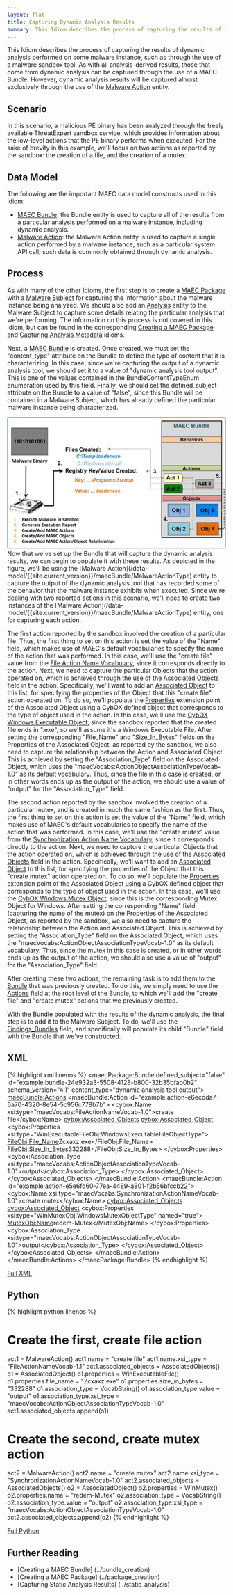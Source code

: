 ```yaml
---
layout: flat
title: Capturing Dynamic Analysis Results
summary: This Idiom describes the process of capturing the results of dynamic analysis performed on some malware instance, such as through the use of a malware sandbox tool.
---
```


This Idiom describes the process of capturing the results of dynamic analysis performed on some malware instance, such as through the use of a malware sandbox tool. As with all analysis-derived results, those that come from dynamic analysis can be captured through the use of a MAEC Bundle. However, dynamic analysis results will be captured almost exclusively through the use of the [Malware Action](/data-model/{{site.current_version}}/maecBundle/MalwareActionType) entity.

## Scenario

In this scenario, a malicious PE binary has been analyzed through the freely available ThreatExpert sandbox service, which provides information about the low-level actions that the PE binary performs when executed. For the sake of brevity in this example, we'll focus on two actions as reported by the sandbox: the creation of a file, and the creation of a mutex.

## Data Model

The following are the important MAEC data model constructs used in this idiom:

* [MAEC Bundle](/data-model/{{site.current_version}}/maecBundle/BundleType): the Bundle entity is used to capture all of the results from a particular analysis performed on a malware instance, including dynamic analysis.
* [Malware Action](/data-model/{{site.current_version}}/maecBundle/MalwareActionType): the Malware Action entity is used to capture a single action performed by a malware instance, such as a particular system API call; such data is commonly obtained through dynamic analysis.

## Process
As with many of the other Idioms, the first step is to create a [MAEC Package](/data-model/{{site.current_version}}/maecPackage/PackageType) with a [Malware Subject](/data-model/{{site.current_version}}/maecPackage/MalwareSubjectType) for capturing the information about the malware instance being analyzed. We should also add an [Analysis](/data-model/{{site.current_version}}/maecPackage/AnalysisType) entity to the Malware Subject to capture some details relating the particular analysis that we're performing. The information on this process is not covered in this idiom, but can be found in the corresponding [Creating a MAEC Package](../package_creation) and [Capturing Analysis Metadata](../analysis_metadata) idioms.

Next, a [MAEC Bundle](/data-model/{{site.current_version}}/maecBundle/BundleType) is created. Once created, we must set the "content_type" attribute on the Bundle to define the type of content that it is characterizing.  In this case, since we're capturing the output of a dynamic analysis tool, we should set it to a value of "dynamic analysis tool output". This is one of the values contained in the BundleContentTypeEnum enumeration used by this field. Finally, we should set the defined_subject attribute on the Bundle to a value of "false", since this Bundle will be contained in a Malware Subject, which has already defined the particular malware instance being characterized.

<img src="dynamic_analysis.png" alt="Capturing Dynamic Analysis Results in a Bundle" class="aside-text"/>
Now that we've set up the Bundle that will capture the dynamic analysis results, we can begin to populate it with these results. As depicted in the figure, we'll be using the [Malware Action](/data-model/{{site.current_version}}/maecBundle/MalwareActionType) entity to capture the output of the dynamic analysis tool that has recorded some of the behavior that the malware instance exhibits when executed. Since we're dealing with two reported actions in this scenario, we'll need to create two instances of the [Malware Action](/data-model/{{site.current_version}}/maecBundle/MalwareActionType) entity, one for capturing each action. 

The first action reported by the sandbox involved the creation of a particular file. Thus, the first thing to set on this action is set the value of the "Name" field, which makes use of MAEC's default vocabularies to specify the name of the action that was performed. In this case, we'll use the "create file" value from the [File Action Name Vocabulary](/data-model/{{site.current_version}}/maecVocabs/FileActionNameVocab-1.1), since it corresponds directly to the action. Next, we need to capture the particular Objects that the action operated on, which is achieved through the use of the [Associated Objects](/data-model/{{site.current_version}}/cybox/AssociatedObjectsType) field in the action. Specifically, we'll want to add an [Associated Object](/data-model/{{site.current_version}}/cybox/AssociatedObjectType) to this list, for specifying the properties of the Object that this "create file" action operated on. To do so, we'll populate the [Properties](/data-model/{{site.current_version}}/cyboxCommon/ObjectPropertiesType) extension point of the Associated Object using a CybOX defined object that corresponds to the type of object used in the action. In this case, we'll use the [CybOX Windows Executable Object](/data-model/{{site.current_version}}/WinExecutableFileObj/WindowsExecutableFileObjectType), since the sandbox reported that the created file ends in ".exe", so we'll assume it's a Windows Executable File.  After setting the corresponding "File_Name" and "Size_In_Bytes" fields on the Properties of the Associated Object, as reported by the sandbox, we also need to capture the relationship between the Action and Associated Object. This is achieved by setting the "Association_Type" field on the Associated Object, which uses the "maecVocabs:ActionObjectAssociationTypeVocab-1.0" as its default vocabulary. Thus, since the file in this case is created, or in other words ends up as the output of the action, we should use a value of "output" for the "Association_Type" field.

The second action reported by the sandbox involved the creation of a particular mutex, and is created in much the same fashion as the first. Thus, the first thing to set on this action is set the value of the "Name" field, which makes use of MAEC's default vocabularies to specify the name of the action that was performed. In this case, we'll use the "create mutex" value from the [Synchronization Action Name Vocabulary](/data-model/{{site.current_version}}/maecVocabs/SynchronizationActionNameVocab-1-1.1), since it corresponds directly to the action. Next, we need to capture the particular Objects that the action operated on, which is achieved through the use of the [Associated Objects](/data-model/{{site.current_version}}/cybox/AssociatedObjectsType) field in the action. Specifically, we'll want to add an [Associated Object](/data-model/{{site.current_version}}/cybox/AssociatedObjectType) to this list, for specifying the properties of the Object that this "create mutex" action operated on. To do so, we'll populate the [Properties](/data-model/{{site.current_version}}/cyboxCommon/ObjectPropertiesType) extension point of the Associated Object using a CybOX defined object that corresponds to the type of object used in the action. In this case, we'll use the [CybOX Windows Mutex Object](/data-model/{{site.current_version}}/WinMutexObj/WindowsMutexObjectType), since this is the corresponding Mutex Object for Windows.  After setting the corresponding "Name" field (capturing the name of the mutex) on the Properties of the Associated Object, as reported by the sandbox, we also need to capture the relationship between the Action and Associated Object. This is achieved by setting the "Association_Type" field on the Associated Object, which uses the "maecVocabs:ActionObjectAssociationTypeVocab-1.0" as its default vocabulary. Thus, since the mutex in this case is created, or in other words ends up as the output of the action, we should also use a value of "output" for the "Association_Type" field.   

After creating these two actions, the remaining task is to add them to the [Bundle](/data-model/{{site.current_version}}/maecBundle/BundleType) that was previously created. To do this, we simply need to use the [Actions](/data-model/{{site.current_version}}/maecBundle/ActionListType) field at the root level of the Bundle, to which we'll add the "create file" and "create mutex" actions that we previously created.

With the [Bundle](/data-model/{{site.current_version}}/maecBundle/BundleType) populated with the results of the dynamic analysis, the final step is to add it to the Malware Subject. To do, we'll use the [Findings_Bundles](/data-model/{{site.current_version}}/maecPackage/FindingsBundleListType) field, and specifically will populate its child "Bundle" field with the Bundle that we've constructed.

## XML

{% highlight xml linenos %}
<maecPackage:Bundle defined_subject="false" id="example:bundle-24e932a3-5508-4128-b800-32b35bfab0b2" schema_version="4.1" content_type="dynamic analysis tool output">
	<maecBundle:Actions>
		<maecBundle:Action id="example:action-e6ecdda7-6a70-4320-8e54-5c956c778b7b">
			<cybox:Name xsi:type="maecVocabs:FileActionNameVocab-1.0">create file</cybox:Name>
			<cybox:Associated_Objects>
				<cybox:Associated_Object>
					<cybox:Properties xsi:type="WinExecutableFileObj:WindowsExecutableFileObjectType">
						<FileObj:File_Name>Zcxaxz.exe</FileObj:File_Name>
						<FileObj:Size_In_Bytes>332288</FileObj:Size_In_Bytes>
					</cybox:Properties>
					<cybox:Association_Type xsi:type="maecVocabs:ActionObjectAssociationTypeVocab-1.0">output</cybox:Association_Type>
				</cybox:Associated_Object>
			</cybox:Associated_Objects>
		</maecBundle:Action>
		<maecBundle:Action id="example:action-e5e6fd60-77ea-4489-a801-f2b56bfccb22">
			<cybox:Name xsi:type="maecVocabs:SynchronizationActionNameVocab-1.0">create mutex</cybox:Name>
			<cybox:Associated_Objects>
				<cybox:Associated_Object>
					<cybox:Properties xsi:type="WinMutexObj:WindowsMutexObjectType" named="true">
						<MutexObj:Name>redem-Mutex</MutexObj:Name>
					</cybox:Properties>
					<cybox:Association_Type xsi:type="maecVocabs:ActionObjectAssociationTypeVocab-1.0">output</cybox:Association_Type>
				</cybox:Associated_Object>
			</cybox:Associated_Objects>
		</maecBundle:Action> 
	</maecBundle:Actions>
</maecPackage:Bundle>
{% endhighlight %}

[Full XML](maec_dynamic_analysis.xml)
## Python

{% highlight python linenos %}
# Create the first, create file action
act1 = MalwareAction()
act1.name = "create file"
act1.name.xsi_type = "FileActionNameVocab-1.1"
act1.associated_objects = AssociatedObjects()
o1 = AssociatedObject()
o1.properties = WinExecutableFile()
o1.properties.file_name = "Zcxaxz.exe"
o1.properties.size_in_bytes = "332288"
o1.association_type = VocabString()
o1.association_type.value = "output"
o1.association_type.xsi_type = "maecVocabs:ActionObjectAssociationTypeVocab-1.0"
act1.associated_objects.append(o1)

# Create the second, create mutex action
act2 = MalwareAction()
act2.name = "create mutex"
act2.name.xsi_type = "SynchronizationActionNameVocab-1.0"
act2.associated_objects = AssociatedObjects()
o2 = AssociatedObject()
o2.properties = WinMutex()
o2.properties.name = "redem-Mutex"
o2.association_type = VocabString()
o2.association_type.value = "output"
o2.association_type.xsi_type = "maecVocabs:ActionObjectAssociationTypeVocab-1.0"
act2.associated_objects.append(o2)
{% endhighlight %}

[Full Python](maec_dynamic_analysis.py)

## Further Reading
* [Creating a MAEC Bundle] (../bundle_creation)
* [Creating a MAEC Package] (../package_creation)
* [Capturing Static Analysis Results] (../static_analysis)